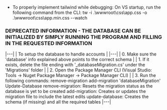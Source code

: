 - To properly implement tailwind while debugging:
On VS startup, run the following command from the CLI:
tw -i .\wwwroot\css\app.css -o .\wwwroot\css\app.min.css --watch
		
		
### DEPRECATED INFORMATION - THE DATABASE CAN BE INITIALIZED BY SIMPLY RUNNING THE PROGRAM AND FILLING IN THE REQUESTED INFORMATION
|---|
| To setup the database to handle accounts |
|---|
| 	0. Make sure the 'database' info explained above points to the correct schema |
|	1. If it exists, delete the file ending with '_databaseMigration.cs' under the 'Migrations' folder |
|	2. Open the Package Manager CLI (Visual Studio: Tools -> Nuget Package Manager -> Package Manager CLI) |
|	3. Run the following commands: 
		remove-migration
		add-migration 'databaseMigration'
		Update-Database
	remove-migration:	Resets the migration status as the database is yet to be created
	add-migration:		Creates or updates the migration file to include the latest edits
	update-database:	Creates the schema (if missing) and all the required tables 
|---|
